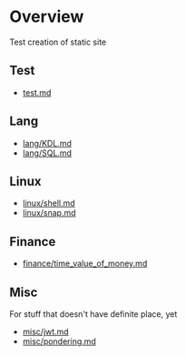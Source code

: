 # Overview

Test creation of static site

## Test
* [test.md](./notes/test.md)


## Lang
* [lang/KDL.md](./notes/lang/KDL.md)
* [lang/SQL.md](./notes/lang/SQL.md)

## Linux
* [linux/shell.md](./notes/linux/shell.md)
* [linux/snap.md](./notes/linux/snap.md)

## Finance
* [finance/time_value_of_money.md](./notes/finance/time_value_of_money.md)

## Misc
For stuff that doesn't have definite place, yet
* [misc/jwt.md](./notes/misc/jwt.md)
* [misc/pondering.md](./notes/misc/pondering.md)